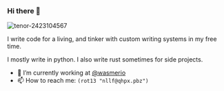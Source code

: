 ### Hi there 👋

![tenor-2423104567](https://github.com/ayys/ayys/assets/48376475/988b30b1-c455-4946-b169-e6748a3bdeee)


I write code for a living, and tinker with custom writing systems in my free time.

I mostly write in python. I also write rust sometimes for side projects.

- 🔭 I’m currently working at [@wasmerio](https://github.com/wasmerio)
- 📫 How to reach me: `(rot13 "nllf@qhpx.pbz")`

